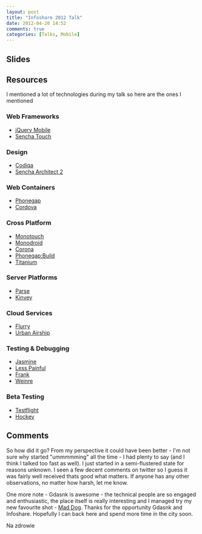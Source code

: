 ```yaml
---
layout: post
title: "Infoshare 2012 Talk"
date: 2012-04-20 14:52
comments: true
categories: [Talks, Mobile]
---
```


## Slides

<script async class="speakerdeck-embed" data-id="4f911c9791b203001f00cc2b" data-ratio="1.3333333333333333" src="//speakerdeck.com/assets/embed.js"></script>

## Resources

I mentioned a lot of technologies during my talk so here are the ones I mentioned

### Web Frameworks

- [jQuery Mobile](http://jquerymobile.com/)
- [Sencha Touch](http://www.sencha.com/products/touch)

### Design

- [Codiqa](http://codiqa.com/)
- [Sencha Architect 2](http://www.sencha.com/products/architect/)

### Web Containers

- [Phonegap](http://phonegap.com/)
- [Cordova](http://incubator.apache.org/cordova/)

### Cross Platform

- [Monotouch](http://xamarin.com/monotouch)
- [Monodroid](http://xamarin.com/monoforandroid)
- [Corona](http://www.anscamobile.com/corona/)
- [Phonegap:Build](https://build.phonegap.com/)
- [Titanium](http://www.appcelerator.com/platform/titanium-sdk)

### Server Platforms

- [Parse](https://parse.com/)
- [Kinvey](http://www.kinvey.com/)

### Cloud Services

- [Flurry](http://www.flurry.com/)
- [Urban  Airship](http://urbanairship.com/)

### Testing & Debugging

- [Jasmine](http://pivotal.github.com/jasmine/)
- [Less Painful](https://www.lesspainful.com/)
- [Frank](http://www.testingwithfrank.com/)
- [Weinre](http://people.apache.org/~pmuellr/weinre/)

### Beta Testing

- [Testflight](https://testflightapp.com/)
- [Hockey](http://www.hockeyapp.net/)

## Comments

So how did it go?  From my perspective it could have been better - I'm not sure why started "ummmmming" all the time - I had plenty to say (and I think I talked too fast as well).  I just started in a semi-flustered state for reasons unknown.  I seen a few decent comments on twitter so I guess it was fairly well received thats good what matters.  If anyone has any other observations, no matter how harsh, let me know.

One more note - Gdasnk is awesome - the technical people are so engaged and enthusiastic, the place itself is really interesting and I managed try my new favourite shot - [Mad Dog](http://www.drinksmixer.com/drink10324.html).  Thanks for the opportunity Gdasnk and Infoshare.  Hopefully I can back here and spend more time in the city soon.

Na zdrowie